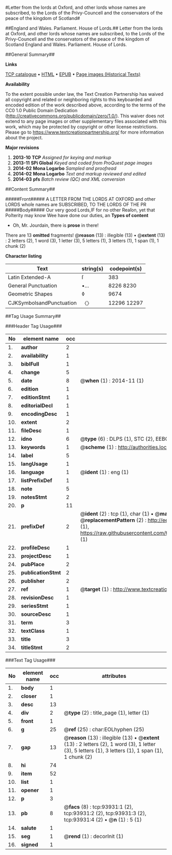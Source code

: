 #Letter from the lords at Oxford, and other lords whose names are subscribed, to the Lords of the Privy-Councell and the conservators of the peace of the kingdom of Scotland#

##England and Wales. Parliament. House of Lords.##
Letter from the lords at Oxford, and other lords whose names are subscribed, to the Lords of the Privy-Councell and the conservators of the peace of the kingdom of Scotland
England and Wales. Parliament. House of Lords.

##General Summary##

**Links**

[TCP catalogue](http://www.ota.ox.ac.uk/tcp/)  • 
[HTML](http://tei.it.ox.ac.uk/tcp/Texts-HTML/free/A38/A38315.html)  • 
[EPUB](http://tei.it.ox.ac.uk/tcp/Texts-EPUB/free/A38/A38315.epub) • 
[Page images (Historical Texts)](https://historicaltexts.jisc.ac.uk/eebo-12790172e)

**Availability**

To the extent possible under law, the Text Creation Partnership has waived all copyright and related or neighboring rights to this keyboarded and encoded edition of the work described above, according to the terms of the CC0 1.0 Public Domain Dedication (http://creativecommons.org/publicdomain/zero/1.0/). This waiver does not extend to any page images or other supplementary files associated with this work, which may be protected by copyright or other license restrictions. Please go to https://www.textcreationpartnership.org/ for more information about the project.

**Major revisions**

1. __2013-10__ __TCP__ *Assigned for keying and markup*
1. __2013-11__ __SPi Global__ *Keyed and coded from ProQuest page images*
1. __2014-02__ __Mona Logarbo__ *Sampled and proofread*
1. __2014-02__ __Mona Logarbo__ *Text and markup reviewed and edited*
1. __2014-03__ __pfs__ *Batch review (QC) and XML conversion*

##Content Summary##

#####Front#####
A LETTER FROM THE LORDS AT OXFORD and other LORDS whoſe names are SUBSCRIBED, TO THE LORDS OF THE PR
#####Body#####
Our very good Lords,IF for no other Reaſon, yet that Poſterity may know Wee have done our duties, an
**Types of content**

  * Oh, Mr. Jourdain, there is **prose** in there!

There are 13 **omitted** fragments! 
 @__reason__ (13) : illegible (13)  •  @__extent__ (13) : 2 letters (2), 1 word (3), 1 letter (3), 5 letters (1), 3 letters (1), 1 span (1), 1 chunk (2)

**Character listing**


|Text|string(s)|codepoint(s)|
|---|---|---|
|Latin Extended-A|ſ|383|
|General Punctuation|•…|8226 8230|
|Geometric Shapes|◊|9674|
|CJKSymbolsandPunctuation|〈〉|12296 12297|

##Tag Usage Summary##

###Header Tag Usage###

|No|element name|occ|attributes|
|---|---|---|---|
|1.|__author__|2||
|2.|__availability__|1||
|3.|__biblFull__|1||
|4.|__change__|5||
|5.|__date__|8| @__when__ (1) : 2014-11 (1)|
|6.|__edition__|1||
|7.|__editionStmt__|1||
|8.|__editorialDecl__|1||
|9.|__encodingDesc__|1||
|10.|__extent__|2||
|11.|__fileDesc__|1||
|12.|__idno__|6| @__type__ (6) : DLPS (1), STC (2), EEBO-CITATION (1), OCLC (1), VID (1)|
|13.|__keywords__|1| @__scheme__ (1) : http://authorities.loc.gov/ (1)|
|14.|__label__|5||
|15.|__langUsage__|1||
|16.|__language__|1| @__ident__ (1) : eng (1)|
|17.|__listPrefixDef__|1||
|18.|__note__|5||
|19.|__notesStmt__|2||
|20.|__p__|11||
|21.|__prefixDef__|2| @__ident__ (2) : tcp (1), char (1)  •  @__matchPattern__ (2) : ([0-9\-]+):([0-9IVX]+) (1), (.+) (1)  •  @__replacementPattern__ (2) : http://eebo.chadwyck.com/downloadtiff?vid=$1&page=$2 (1), https://raw.githubusercontent.com/textcreationpartnership/Texts/master/tcpchars.xml#$1 (1)|
|22.|__profileDesc__|1||
|23.|__projectDesc__|1||
|24.|__pubPlace__|2||
|25.|__publicationStmt__|2||
|26.|__publisher__|2||
|27.|__ref__|1| @__target__ (1) : http://www.textcreationpartnership.org/docs/. (1)|
|28.|__revisionDesc__|1||
|29.|__seriesStmt__|1||
|30.|__sourceDesc__|1||
|31.|__term__|3||
|32.|__textClass__|1||
|33.|__title__|3||
|34.|__titleStmt__|2||


###Text Tag Usage###

|No|element name|occ|attributes|
|---|---|---|---|
|1.|__body__|1||
|2.|__closer__|1||
|3.|__desc__|13||
|4.|__div__|2| @__type__ (2) : title_page (1), letter (1)|
|5.|__front__|1||
|6.|__g__|25| @__ref__ (25) : char:EOLhyphen (25)|
|7.|__gap__|13| @__reason__ (13) : illegible (13)  •  @__extent__ (13) : 2 letters (2), 1 word (3), 1 letter (3), 5 letters (1), 3 letters (1), 1 span (1), 1 chunk (2)|
|8.|__hi__|74||
|9.|__item__|52||
|10.|__list__|1||
|11.|__opener__|1||
|12.|__p__|3||
|13.|__pb__|8| @__facs__ (8) : tcp:93931:1 (2), tcp:93931:2 (2), tcp:93931:3 (2), tcp:93931:4 (2)  •  @__n__ (1) : 5 (1)|
|14.|__salute__|1||
|15.|__seg__|1| @__rend__ (1) : decorInit (1)|
|16.|__signed__|1||
